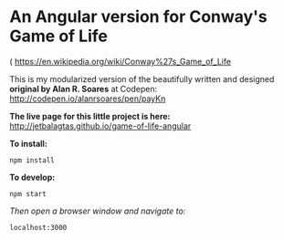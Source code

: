 # An Angular version for Conway's Game of Life
( https://en.wikipedia.org/wiki/Conway%27s_Game_of_Life

This is my modularized version of the beautifully written and designed **original by Alan R. Soares** at Codepen:
http://codepen.io/alanrsoares/pen/payKn

**The live page for this little project is here:**
http://jetbalagtas.github.io/game-of-life-angular

**To install:**
```
npm install
```

**To develop:**
```
npm start
```

_Then open a browser window and navigate to:_
```
localhost:3000
```


